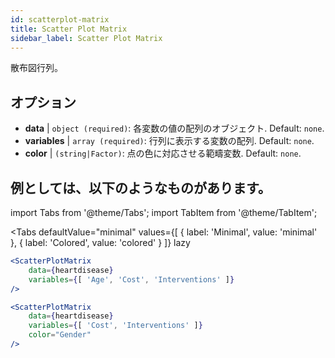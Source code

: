 ```yaml
---
id: scatterplot-matrix
title: Scatter Plot Matrix
sidebar_label: Scatter Plot Matrix
---
```


散布図行列。

## オプション

* __data__ | `object (required)`: 各変数の値の配列のオブジェクト. Default: `none`.
* __variables__ | `array (required)`: 行列に表示する変数の配列. Default: `none`.
* __color__ | `(string|Factor)`: 点の色に対応させる範疇変数. Default: `none`.


## 例としては、以下のようなものがあります。

import Tabs from '@theme/Tabs';
import TabItem from '@theme/TabItem';

<Tabs
    defaultValue="minimal"
    values={[
        { label: 'Minimal', value: 'minimal' },
        { label: 'Colored', value: 'colored' }
    ]}
    lazy
>

<TabItem value="minimal">

```jsx live
<ScatterPlotMatrix
    data={heartdisease} 
    variables={[ 'Age', 'Cost', 'Interventions' ]}
/>
```

</TabItem>

<TabItem value="colored">

```jsx live
<ScatterPlotMatrix
    data={heartdisease} 
    variables={[ 'Cost', 'Interventions' ]}
    color="Gender"
/>
```

</TabItem>

</Tabs>
